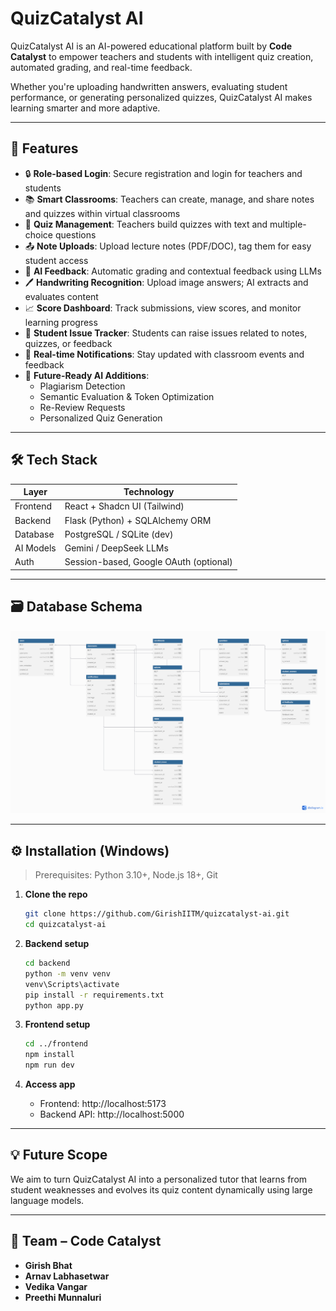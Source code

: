 # QuizCatalyst AI

QuizCatalyst AI is an AI-powered educational platform built by **Code Catalyst** to empower teachers and students with intelligent quiz creation, automated grading, and real-time feedback.

Whether you're uploading handwritten answers, evaluating student performance, or generating personalized quizzes, QuizCatalyst AI makes learning smarter and more adaptive.

---

## 🚀 Features

- 🔒 **Role-based Login**: Secure registration and login for teachers and students  
- 📚 **Smart Classrooms**: Teachers can create, manage, and share notes and quizzes within virtual classrooms  
- 📝 **Quiz Management**: Teachers build quizzes with text and multiple-choice questions  
- 📤 **Note Uploads**: Upload lecture notes (PDF/DOC), tag them for easy student access  
- 🤖 **AI Feedback**: Automatic grading and contextual feedback using LLMs  
- 🖊️ **Handwriting Recognition**: Upload image answers; AI extracts and evaluates content  
- 📈 **Score Dashboard**: Track submissions, view scores, and monitor learning progress  
- 🔁 **Student Issue Tracker**: Students can raise issues related to notes, quizzes, or feedback  
- 🔔 **Real-time Notifications**: Stay updated with classroom events and feedback  
- 🧠 **Future-Ready AI Additions**:
  - Plagiarism Detection
  - Semantic Evaluation & Token Optimization
  - Re-Review Requests
  - Personalized Quiz Generation

---

## 🛠 Tech Stack

| Layer       | Technology                        |
|-------------|------------------------------------|
| Frontend    | React + Shadcn UI (Tailwind)       |
| Backend     | Flask (Python) + SQLAlchemy ORM    |
| Database    | PostgreSQL / SQLite (dev)          |
| AI Models   | Gemini / DeepSeek LLMs             |
| Auth        | Session-based, Google OAuth (optional) |

---

## 🗃️ Database Schema

![Database Diagram](/frontend/src/assets/db-diagram.png)

---

## ⚙️ Installation (Windows)

> Prerequisites: Python 3.10+, Node.js 18+, Git

1. **Clone the repo**
   ```bash
   git clone https://github.com/GirishIITM/quizcatalyst-ai.git
   cd quizcatalyst-ai

2. **Backend setup**
   ```bash
   cd backend
   python -m venv venv
   venv\Scripts\activate
   pip install -r requirements.txt
   python app.py
   ```

3. **Frontend setup**
   ```bash
   cd ../frontend
   npm install
   npm run dev
   ```

4. **Access app**
   - Frontend: http://localhost:5173
   - Backend API: http://localhost:5000

---

## 💡 Future Scope

We aim to turn QuizCatalyst AI into a personalized tutor that learns from student weaknesses and evolves its quiz content dynamically using large language models.

---

## 🤝 Team – Code Catalyst

- **Girish Bhat**
- **Arnav Labhasetwar** 
- **Vedika Vangar**
- **Preethi Munnaluri**
